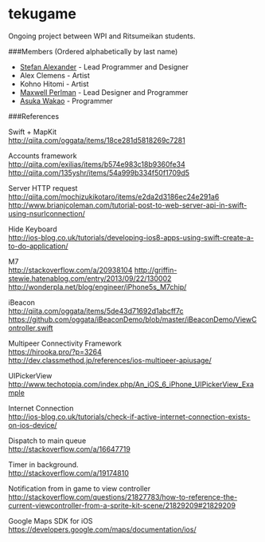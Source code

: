tekugame
=========
Ongoing project between WPI and Ritsumeikan students.  

###Members (Ordered alphabetically by last name)
* [Stefan Alexander](http://github.com/stefafafan) - Lead Programmer and Designer
* Alex Clemens - Artist
* Kohno Hitomi - Artist
* [Maxwell Perlman](http://github.com/MaxwellP) - Lead Designer and Programmer
* [Asuka Wakao](http://github.com/AsukaWakao) - Programmer
  
###References  

Swift + MapKit  
http://qiita.com/oggata/items/18ce281d5818269c7281

Accounts framework  
http://qiita.com/exilias/items/b574e983c18b9360fe34
http://qiita.com/135yshr/items/54a999b334f50f1709d5

Server HTTP request  
http://qiita.com/mochizukikotaro/items/e2da2d3186ec24e291a6
http://www.brianjcoleman.com/tutorial-post-to-web-server-api-in-swift-using-nsurlconnection/

Hide Keyboard  
http://ios-blog.co.uk/tutorials/developing-ios8-apps-using-swift-create-a-to-do-application/

M7  
http://stackoverflow.com/a/20938104
http://griffin-stewie.hatenablog.com/entry/2013/09/22/130002
http://wonderpla.net/blog/engineer/iPhone5s_M7chip/

iBeacon  
http://qiita.com/oggata/items/5de43d71692d1abcff7c
https://github.com/oggata/iBeaconDemo/blob/master/iBeaconDemo/ViewController.swift
  
Multipeer Connectivity Framework  
https://hirooka.pro/?p=3264  
http://dev.classmethod.jp/references/ios-multipeer-apiusage/

UIPickerView  
http://www.techotopia.com/index.php/An_iOS_6_iPhone_UIPickerView_Example  
  
Internet Connection  
http://ios-blog.co.uk/tutorials/check-if-active-internet-connection-exists-on-ios-device/
  
Dispatch to main queue  
http://stackoverflow.com/a/16647719  
  
Timer in background.  
http://stackoverflow.com/a/19174810
  
Notification from in game to view controller  
http://stackoverflow.com/questions/21827783/how-to-reference-the-current-viewcontroller-from-a-sprite-kit-scene/21829209#21829209
  
Google Maps SDK for iOS  
https://developers.google.com/maps/documentation/ios/
